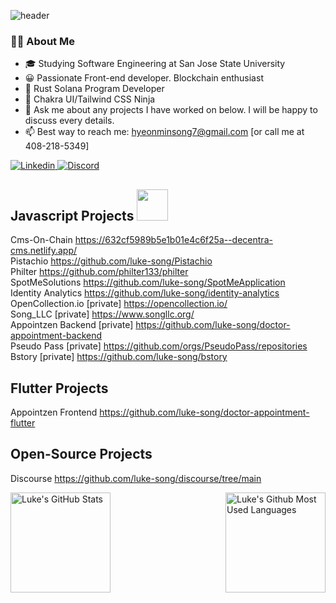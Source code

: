 <!--
**luke-song/luke-song** is a ✨ _special_ ✨ repository because its `README.md` (this file) appears on your GitHub profile.

Here are some ideas to get you started:

- 🔭 I’m currently working on ...
- 🌱 I’m currently learning ...
- 👯 I’m looking to collaborate on ...
- 🤔 I’m looking for help with ...
- 💬 Ask me about ...
- 📫 How to reach me: ...
- 😄 Pronouns: ...
- ⚡ Fun fact: ...
-->


![header](https://capsule-render.vercel.app/api?type=waving&color=auto&height=200&section=header&text=luke-song&fontSize=60)



### 👨‍💻 About Me
  * 🎓 Studying Software Engineering at San Jose State University
  * 😀 Passionate Front-end developer. Blockchain enthusiast
  * 🦀 Rust Solana Program Developer
  * 🥷 Chakra UI/Tailwind CSS Ninja
  * 💬 Ask me about any projects I have worked on below. I will be happy to discuss every details.
  * 📫 Best way to reach me: hyeonminsong7@gmail.com [or call me at 408-218-5349]
  <a href="https://www.linkedin.com/in/luke-song/">
  <img
    alt="Linkedin"
    src="https://img.shields.io/badge/linkedin-0077B5?logo=linkedin&logoColor=white&style=for-the-badge"
  />
</a>
</a>
<a href="https://discord.com/users/lukesong.eth#2181">
  <img
    alt="Discord"
    src="https://img.shields.io/badge/Discord-7289DA?style=for-the-badge&logo=discord&logoColor=white"
  />
</a>

## Javascript Projects <img src="https://media.giphy.com/media/xT9IgzoKnwFNmISR8I/giphy.gif" width="50"/> <br>
Cms-On-Chain
https://632cf5989b5e1b01e4c6f25a--decentra-cms.netlify.app/ <br>
Pistachio
https://github.com/luke-song/Pistachio </br>
Philter
https://github.com/philter133/philter <br>
SpotMeSolutions
https://github.com/luke-song/SpotMeApplication <br>
Identity Analytics
https://github.com/luke-song/identity-analytics <br>
OpenCollection.io
[private] https://opencollection.io/ <br>
Song_LLC
[private] https://www.songllc.org/ <br>
Appointzen Backend
[private] https://github.com/luke-song/doctor-appointment-backend <br>
Pseudo Pass
[private] https://github.com/orgs/PseudoPass/repositories <br>
Bstory
[private] https://github.com/luke-song/bstory <br>

## Flutter Projects
Appointzen Frontend
https://github.com/luke-song/doctor-appointment-flutter <br>

## Open-Source Projects <br>
Discourse
https://github.com/luke-song/discourse/tree/main <br>

<a href="https://github.com/luke-song">
<img height=160 align="left" src="https://github-readme-streak-stats.herokuapp.com/?user=luke-song" alt="Luke's GitHub Stats" title="GitHub Streak" />
<img height=160 align="right" src="https://github-readme-stats.vercel.app/api/top-langs/?username=luke-song&layout=compact" alt="Luke's Github Most Used Languages">
</a>
 <br>
 <br />
